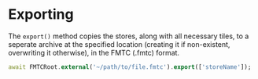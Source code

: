 # Exporting

The `export()` method copies the stores, along with all necessary tiles, to a seperate archive at the specified location (creating it if non-existent, overwriting it otherwise), in the FMTC (.fmtc) format.

```dart
await FMTCRoot.external('~/path/to/file.fmtc').export(['storeName']);
```
